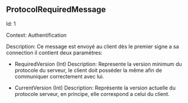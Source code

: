 ## ProtocolRequiredMessage
<p>
Id: 1
<p>
Context: Authentification
<p>

Description: Ce message est envoyé au client dès le premier signe a sa connection il contient deux paramètres:

<p>

* RequiredVersion (Int)
Description: Represente la version minimum du protocole du serveur, le client doit posséder la même afin de communiquer correctement avec lui.

* CurrentVersion (Int)
Description: Représente la version actuelle du protocole serveur, en principe, elle correspond a celui du client.



